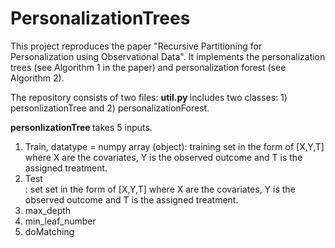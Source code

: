 # PersonalizationTrees

This project reproduces the paper "Recursive Partitioning for Personalization using Observational Data". It implements the personalization trees (see Algorithm 1 in the paper) and personalization forest (see Algorithm 2). 

The repository consists of two files: 
<b> util.py </b> includes two classes: 1) personlizationTree and 2) personalizationForest. 

<b> personlizationTree </b> takes 5 inputs. 
<ol>
  <li>Train, datatype = numpy array (object): training set in the form of [X,Y,T] where X are the covariates, Y is the observed outcome and T is the assigned treatment.</li> 
  <li>Test</li>: set set in the form of [X,Y,T] where X are the covariates, Y is the observed outcome and T is the assigned treatment.
  <li>max_depth</li>
  <li>min_leaf_number</li>
  <li>doMatching</li>
</ol>
